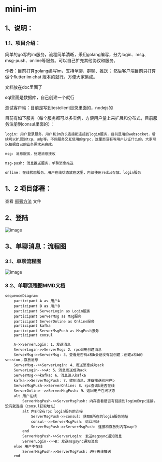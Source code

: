 # mini-im

## 1、说明：

### 1.1、项目介绍：
  简单的go写的im服务，流程简单清晰，采用golang编写，分为login、msg、msg-push、online等服务。可以自己扩充其他协议和服务。
    
  作者：目前打算golang编写im，支持单聊、群聊、推送； 然后客户端目前只打算做个flutter im chat 版本的就行。方便大家集成。

  文档放在doc里面了
  
  sql里面是数据库，自己创建一个就行

  测试客户端：目前是写到testclient目录里面的，nodejs的

  目前有如下服务（每个服务都可以多实例，方便用户量上来扩展和分布式，目前服务注册到consul里面的）：
    
    login: 用户登录服务，用户和im的长连接都连接到login服务，目前是用的websocket，后续可以扩展到tcp、udp等。不同服务交互使用的grpc，这里面没有写用户认证什么的，大家可以根据自己的业务需求来完成。
    
    msg: 消息服务，处理消息接收
        
    msg-push: 消息推送服务，单聊消息推送
        
    online: 在线状态服务，用户在线状态放在这里，内部使用redis存放。login服务

## 1、2 项目部署：
查看 [部署方法](doc/部署.md) 文件

## 2、登陆
![image](https://github.com/user-attachments/assets/4a7c0987-ed71-4184-bcc8-4ce929dcb0a0)


## 3、单聊消息：流程图

### 3.1、单聊流程图
![image](https://github.com/user-attachments/assets/e2c9d082-3f4b-4cd5-baf6-56597ef6e684)

### 3.2、单聊流程图MMD文档
```
sequenceDiagram
    participant A as 用户A
    participant B as 用户B
    participant ServerLogin as Login服务
    participant ServerMsg as Msg服务
    participant ServerOnline as Online服务
    participant kafka
    participant ServerMsgPush as MsgPush服务
    participant consul

    A->>ServerLogin: 1、发送消息
    ServerLogin->>ServerMsg: 2、rpc调用创建消息
    ServerMsg->>ServerMsg: 3、查看是否有a和b会话没有就创建；创建a和b的session；存放消息
    ServerMsg-->>ServerLogin: 4、发送消息成功ack
    ServerLogin-->>A: 5、消息发送成功ack
    ServerMsg->>kafka: 6、消息进入kafka
    kafka->>ServerMsgPush: 7、收到消息，准备推送给用户b
    ServerMsgPush->>ServerOnline: 8、rpc查询b是否在线
    ServerOnline-->>ServerMsgPush: 9、返回用户在线状态
    alt 用户在线
        ServerMsgPush->>ServerMsgPush: 内存查看是否有链接到login的rpc连接，没有就连接（consul获取地址）
        alt 内存没有rpc login服务的连接
            ServerMsgPush->>consul: 获取B所在的login服务地址
            consul-->>ServerMsgPush: 返回地址
            ServerMsgPush->>ServerMsgPush: 连接和存放到内存map中
        end
        ServerMsgPush->>ServerLogin: 发送msgsync通知消息
        ServerLogin-->>B: 发送msgsync通知消息
    else 用户不在线
        ServerMsgPush->>ServerMsgPush: 进行离线推送
    end

```

